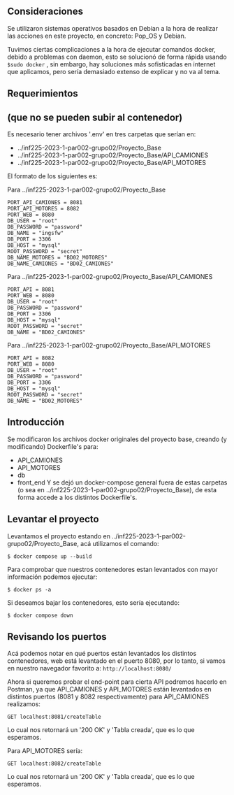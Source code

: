## Consideraciones

Se utilizaron sistemas operativos basados en Debian a la hora de realizar las acciones en este proyecto, en concreto: Pop_OS y Debian.

Tuvimos ciertas complicaciones a la hora de ejecutar comandos docker, debido a problemas con daemon, esto se solucionó de forma rápida usando `$sudo docker` , sin embargo, hay soluciones más sofisticadas en internet que aplicamos, pero sería demasiado extenso de explicar y no va al tema.

## Requerimientos 
## (que no se pueden subir al contenedor)

Es necesario tener archivos '.env' en tres carpetas que serían en:
- ../inf225-2023-1-par002-grupo02/Proyecto_Base
- ../inf225-2023-1-par002-grupo02/Proyecto_Base/API_CAMIONES
- ../inf225-2023-1-par002-grupo02/Proyecto_Base/API_MOTORES

El formato de los siguientes es:

Para ../inf225-2023-1-par002-grupo02/Proyecto_Base

```env
PORT_API_CAMIONES = 8081
PORT_API_MOTORES = 8082
PORT_WEB = 8080
DB_USER = "root"
DB_PASSWORD = "password"
DB_NAME = "ingsfw"
DB_PORT = 3306
DB_HOST = "mysql"
ROOT_PASSWORD = "secret"
DB_NAME_MOTORES = "BD02_MOTORES"
DB_NAME_CAMIONES = "BD02_CAMIONES"
```

Para ../inf225-2023-1-par002-grupo02/Proyecto_Base/API_CAMIONES

```env
PORT_API = 8081
PORT_WEB = 8080
DB_USER = "root"
DB_PASSWORD = "password"
DB_PORT = 3306
DB_HOST = "mysql"
ROOT_PASSWORD = "secret"
DB_NAME = "BD02_CAMIONES"
```

Para ../inf225-2023-1-par002-grupo02/Proyecto_Base/API_MOTORES

```env
PORT_API = 8082
PORT_WEB = 8080
DB_USER = "root"
DB_PASSWORD = "password"
DB_PORT = 3306
DB_HOST = "mysql"
ROOT_PASSWORD = "secret"
DB_NAME = "BD02_MOTORES"
```


## Introducción
Se modificaron los archivos docker originales del proyecto base, creando (y modificando) Dockerfile's para:
- API_CAMIONES
- API_MOTORES
- db
- front_end
Y se dejó un docker-compose general fuera de estas carpetas (o sea en ../inf225-2023-1-par002-grupo02/Proyecto_Base), de esta forma accede a los distintos Dockerfile's.

## Levantar el proyecto
Levantamos el proyecto estando en ../inf225-2023-1-par002-grupo02/Proyecto_Base,
acá utilizamos el comando:

`$ docker compose up --build`

Para comprobar que nuestros contenedores estan levantados con mayor información podemos ejecutar:

`$ docker ps -a`


Si deseamos bajar los contenedores, esto sería ejecutando:

`$ docker compose down`


## Revisando los puertos

Acá podemos notar en qué puertos están levantados los distintos contenedores, web está levantado en el puerto 8080, por lo tanto, si vamos en nuestro navegador favorito a:
`http://localhost:8080/`

Ahora si queremos probar el end-point para cierta API podremos hacerlo en Postman, ya que API_CAMIONES y API_MOTORES están levantados en distintos puertos (8081 y 8082 respectivamente) para API_CAMIONES realizamos:

`GET localhost:8081/createTable`

Lo cual nos retornará un '200 OK' y 'Tabla creada', que es lo que esperamos.

Para API_MOTORES sería:

`GET localhost:8082/createTable`

Lo cual nos retornará un '200 OK' y 'Tabla creada', que es lo que esperamos.









